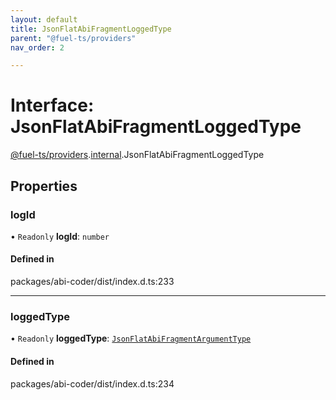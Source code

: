 ```yaml
---
layout: default
title: JsonFlatAbiFragmentLoggedType
parent: "@fuel-ts/providers"
nav_order: 2

---
```


# Interface: JsonFlatAbiFragmentLoggedType

[@fuel-ts/providers](../index.md).[internal](../namespaces/internal.md).JsonFlatAbiFragmentLoggedType

## Properties

### logId

• `Readonly` **logId**: `number`

#### Defined in

packages/abi-coder/dist/index.d.ts:233

___

### loggedType

• `Readonly` **loggedType**: [`JsonFlatAbiFragmentArgumentType`](internal-JsonFlatAbiFragmentArgumentType.md)

#### Defined in

packages/abi-coder/dist/index.d.ts:234
